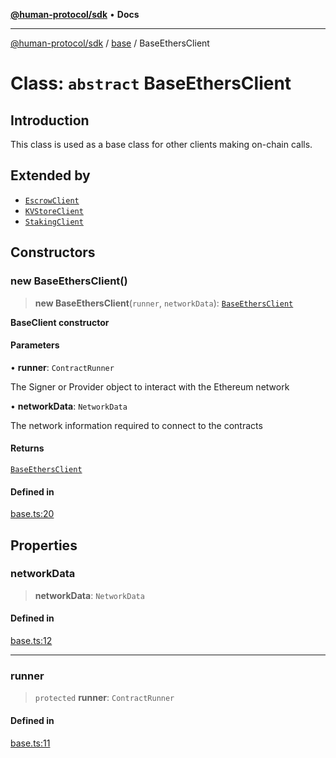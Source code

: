 [**@human-protocol/sdk**](../../README.md) • **Docs**

***

[@human-protocol/sdk](../../modules.md) / [base](../README.md) / BaseEthersClient

# Class: `abstract` BaseEthersClient

## Introduction

This class is used as a base class for other clients making on-chain calls.

## Extended by

- [`EscrowClient`](../../escrow/classes/EscrowClient.md)
- [`KVStoreClient`](../../kvstore/classes/KVStoreClient.md)
- [`StakingClient`](../../staking/classes/StakingClient.md)

## Constructors

### new BaseEthersClient()

> **new BaseEthersClient**(`runner`, `networkData`): [`BaseEthersClient`](BaseEthersClient.md)

**BaseClient constructor**

#### Parameters

• **runner**: `ContractRunner`

The Signer or Provider object to interact with the Ethereum network

• **networkData**: `NetworkData`

The network information required to connect to the contracts

#### Returns

[`BaseEthersClient`](BaseEthersClient.md)

#### Defined in

[base.ts:20](https://github.com/humanprotocol/human-protocol/blob/3493a5f6bcb4588fc0ed36ba47eaae2d47384450/packages/sdk/typescript/human-protocol-sdk/src/base.ts#L20)

## Properties

### networkData

> **networkData**: `NetworkData`

#### Defined in

[base.ts:12](https://github.com/humanprotocol/human-protocol/blob/3493a5f6bcb4588fc0ed36ba47eaae2d47384450/packages/sdk/typescript/human-protocol-sdk/src/base.ts#L12)

***

### runner

> `protected` **runner**: `ContractRunner`

#### Defined in

[base.ts:11](https://github.com/humanprotocol/human-protocol/blob/3493a5f6bcb4588fc0ed36ba47eaae2d47384450/packages/sdk/typescript/human-protocol-sdk/src/base.ts#L11)
